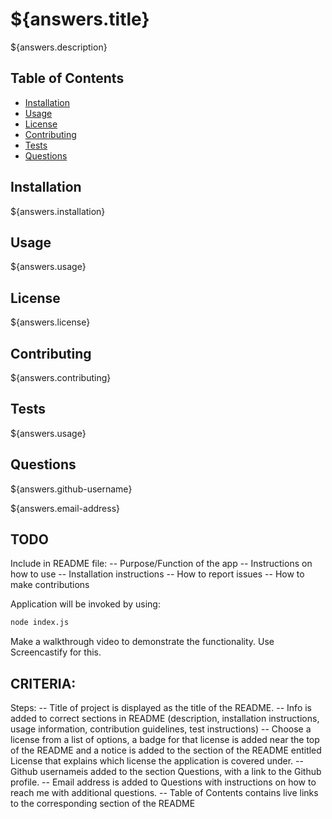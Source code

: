 <!-- Title of the project -->
# ${answers.title}

<!-- Description of the project -->
${answers.description}

## Table of Contents
* [Installation](#installation)
* [Usage](#usage)
* [License](#license)
* [Contributing](#contributing)
* [Tests](#tests)
* [Questions](#questions)

## Installation
${answers.installation}

## Usage
${answers.usage}

## License
${answers.license}

## Contributing
${answers.contributing}

## Tests
${answers.usage}

## Questions
${answers.github-username}

${answers.email-address}

<!-- -------------------------above this line-------------- -->

## TODO

Include in README file:
-- Purpose/Function of the app
-- Instructions on how to use
-- Installation instructions
-- How to report issues
-- How to make contributions

Application will be invoked by using:
```bash
node index.js
```

Make a walkthrough video to demonstrate the functionality. 
Use Screencastify for this.

## CRITERIA:

Steps:
-- Title of project is displayed as the title of the README.
-- Info is added to correct sections in README (description, installation instructions, usage information, contribution guidelines, test instructions)
-- Choose a license from a list of options, a badge for that license is added near the top of the README and a notice is added to the section of the README entitled License that explains which license the application is covered under.
-- Github usernameis added to the section Questions, with a link to the Github profile.
-- Email address is added to Questions with instructions on how to reach me with additional questions. 
-- Table of Contents contains live links to the corresponding section of the README
